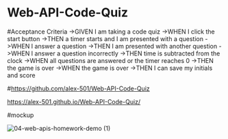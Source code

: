 # Web-API-Code-Quiz


#Acceptance Criteria
->GIVEN I am taking a code quiz
->WHEN I click the start button
->THEN a timer starts and I am presented with a question
->WHEN I answer a question
->THEN I am presented with another question
->WHEN I answer a question incorrectly
->THEN time is subtracted from the clock
->WHEN all questions are answered or the timer reaches 0
->THEN the game is over
->WHEN the game is over
->THEN I can save my initials and score

#https://github.com/alex-501/Web-API-Code-Quiz




https://alex-501.github.io/Web-API-Code-Quiz/

#mockup

![04-web-apis-homework-demo (1)](https://user-images.githubusercontent.com/68447140/105617014-ae8fbd80-5d98-11eb-8894-841156340355.gif)



